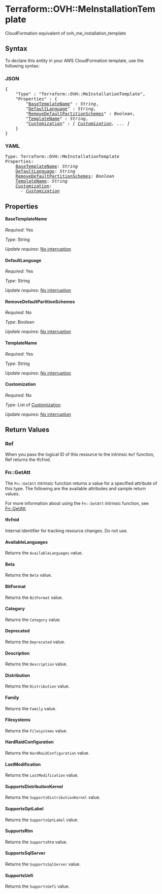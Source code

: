 # Terraform::OVH::MeInstallationTemplate

CloudFormation equivalent of ovh_me_installation_template

## Syntax

To declare this entity in your AWS CloudFormation template, use the following syntax:

### JSON

<pre>
{
    "Type" : "Terraform::OVH::MeInstallationTemplate",
    "Properties" : {
        "<a href="#basetemplatename" title="BaseTemplateName">BaseTemplateName</a>" : <i>String</i>,
        "<a href="#defaultlanguage" title="DefaultLanguage">DefaultLanguage</a>" : <i>String</i>,
        "<a href="#removedefaultpartitionschemes" title="RemoveDefaultPartitionSchemes">RemoveDefaultPartitionSchemes</a>" : <i>Boolean</i>,
        "<a href="#templatename" title="TemplateName">TemplateName</a>" : <i>String</i>,
        "<a href="#customization" title="Customization">Customization</a>" : <i>[ <a href="customization.md">Customization</a>, ... ]</i>
    }
}
</pre>

### YAML

<pre>
Type: Terraform::OVH::MeInstallationTemplate
Properties:
    <a href="#basetemplatename" title="BaseTemplateName">BaseTemplateName</a>: <i>String</i>
    <a href="#defaultlanguage" title="DefaultLanguage">DefaultLanguage</a>: <i>String</i>
    <a href="#removedefaultpartitionschemes" title="RemoveDefaultPartitionSchemes">RemoveDefaultPartitionSchemes</a>: <i>Boolean</i>
    <a href="#templatename" title="TemplateName">TemplateName</a>: <i>String</i>
    <a href="#customization" title="Customization">Customization</a>: <i>
      - <a href="customization.md">Customization</a></i>
</pre>

## Properties

#### BaseTemplateName

_Required_: Yes

_Type_: String

_Update requires_: [No interruption](https://docs.aws.amazon.com/AWSCloudFormation/latest/UserGuide/using-cfn-updating-stacks-update-behaviors.html#update-no-interrupt)

#### DefaultLanguage

_Required_: Yes

_Type_: String

_Update requires_: [No interruption](https://docs.aws.amazon.com/AWSCloudFormation/latest/UserGuide/using-cfn-updating-stacks-update-behaviors.html#update-no-interrupt)

#### RemoveDefaultPartitionSchemes

_Required_: No

_Type_: Boolean

_Update requires_: [No interruption](https://docs.aws.amazon.com/AWSCloudFormation/latest/UserGuide/using-cfn-updating-stacks-update-behaviors.html#update-no-interrupt)

#### TemplateName

_Required_: Yes

_Type_: String

_Update requires_: [No interruption](https://docs.aws.amazon.com/AWSCloudFormation/latest/UserGuide/using-cfn-updating-stacks-update-behaviors.html#update-no-interrupt)

#### Customization

_Required_: No

_Type_: List of <a href="customization.md">Customization</a>

_Update requires_: [No interruption](https://docs.aws.amazon.com/AWSCloudFormation/latest/UserGuide/using-cfn-updating-stacks-update-behaviors.html#update-no-interrupt)

## Return Values

### Ref

When you pass the logical ID of this resource to the intrinsic `Ref` function, Ref returns the tfcfnid.

### Fn::GetAtt

The `Fn::GetAtt` intrinsic function returns a value for a specified attribute of this type. The following are the available attributes and sample return values.

For more information about using the `Fn::GetAtt` intrinsic function, see [Fn::GetAtt](https://docs.aws.amazon.com/AWSCloudFormation/latest/UserGuide/intrinsic-function-reference-getatt.html).

#### tfcfnid

Internal identifier for tracking resource changes. Do not use.

#### AvailableLanguages

Returns the <code>AvailableLanguages</code> value.

#### Beta

Returns the <code>Beta</code> value.

#### BitFormat

Returns the <code>BitFormat</code> value.

#### Category

Returns the <code>Category</code> value.

#### Deprecated

Returns the <code>Deprecated</code> value.

#### Description

Returns the <code>Description</code> value.

#### Distribution

Returns the <code>Distribution</code> value.

#### Family

Returns the <code>Family</code> value.

#### Filesystems

Returns the <code>Filesystems</code> value.

#### HardRaidConfiguration

Returns the <code>HardRaidConfiguration</code> value.

#### LastModification

Returns the <code>LastModification</code> value.

#### SupportsDistributionKernel

Returns the <code>SupportsDistributionKernel</code> value.

#### SupportsGptLabel

Returns the <code>SupportsGptLabel</code> value.

#### SupportsRtm

Returns the <code>SupportsRtm</code> value.

#### SupportsSqlServer

Returns the <code>SupportsSqlServer</code> value.

#### SupportsUefi

Returns the <code>SupportsUefi</code> value.

